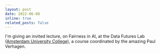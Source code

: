 ```yaml
---
layout: post
date: 2022-06-08
inline: true
related_posts: false
---
```


I'm giving an invited lecture, on Fairness in AI, at the Data Futures Lab ([Amsterdam University College](https://www.auc.nl)), a course coordinated by the amazing Paul Verhagen. 
